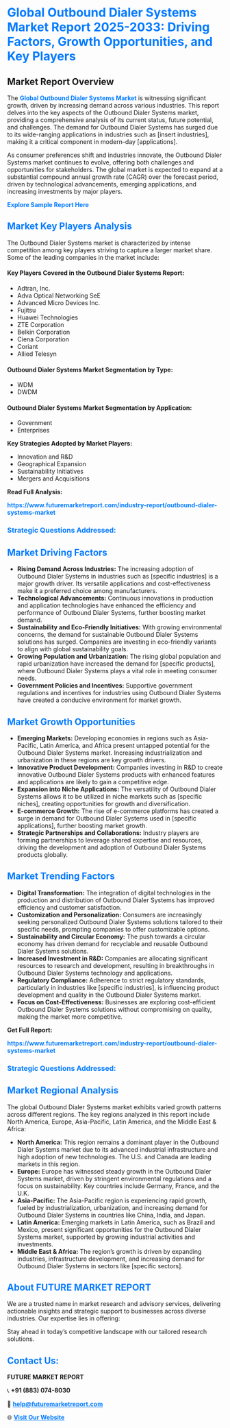 <h1 style="color: #007BFF;">Global Outbound Dialer Systems Market Report 2025-2033: Driving Factors, Growth Opportunities, and Key Players</h1>

<section id="overview">
<h2>Market Report Overview</h2>
<p>The <a href="https://www.futuremarketreport.com/industry-report/outbound-dialer-systems-market" style="color: #007BFF; text-decoration: none;"><strong>Global Outbound Dialer Systems Market</strong></a> is witnessing significant growth, driven by increasing demand across various industries. This report delves into the key aspects of the Outbound Dialer Systems market, providing a comprehensive analysis of its current status, future potential, and challenges. The demand for Outbound Dialer Systems has surged due to its wide-ranging applications in industries such as [insert industries], making it a critical component in modern-day [applications].</p>
<p>As consumer preferences shift and industries innovate, the Outbound Dialer Systems market continues to evolve, offering both challenges and opportunities for stakeholders. The global market is expected to expand at a substantial compound annual growth rate (CAGR) over the forecast period, driven by technological advancements, emerging applications, and increasing investments by major players.</p>
</section>

<section id="overview">
<p><a href="https://www.futuremarketreport.com/request-sample/reportId=35346" style="color: #007BFF; text-decoration: none;"><strong>Explore Sample Report Here</strong></a></p>
</section>

<section id="key-players">
<h2 style="color: #007BFF;">Market Key Players Analysis</h2>
<p>The Outbound Dialer Systems market is characterized by intense competition among key players striving to capture a larger market share. Some of the leading companies in the market include:</p>
<h4>Key Players Covered in the Outbound Dialer Systems Report:</h4>
<ul><li>Adtran, Inc.</li><li>Adva Optical Networking SeE</li><li>Advanced Micro Devices Inc.</li><li>Fujitsu</li><li>Huawei Technologies</li><li>ZTE Corporation</li><li>Belkin Corporation</li><li>Ciena Corporation</li><li>Coriant</li><li>Allied Telesyn</li></ul>
<h4>Outbound Dialer Systems Market Segmentation by Type:</h4>
<ul><li>WDM</li><li>DWDM</li></ul>

<h4>Outbound Dialer Systems Market Segmentation by Application:</h4>
<ul><li>Government</li><li>Enterprises</li></ul>
<p><strong>Key Strategies Adopted by Market Players:</strong></p>
<ul>
<li>Innovation and R&D</li>
<li>Geographical Expansion</li>
<li>Sustainability Initiatives</li>
<li>Mergers and Acquisitions</li>
</ul>
</section>

<section>
<p><strong>Read Full Analysis: </strong></p><a href="https://www.futuremarketreport.com/industry-report/outbound-dialer-systems-market" style="color: #007BFF; text-decoration: none;"><strong>https://www.futuremarketreport.com/industry-report/outbound-dialer-systems-market</strong></a>
<h3 style="color: #007BFF;">Strategic Questions Addressed:</h3>
</section>

<section id="driving-factors">
<h2 style="color: #007BFF;">Market Driving Factors</h2>
<ul>
<li><strong>Rising Demand Across Industries:</strong> The increasing adoption of Outbound Dialer Systems in industries such as [specific industries] is a major growth driver. Its versatile applications and cost-effectiveness make it a preferred choice among manufacturers.</li>
<li><strong>Technological Advancements:</strong> Continuous innovations in production and application technologies have enhanced the efficiency and performance of Outbound Dialer Systems, further boosting market demand.</li>
<li><strong>Sustainability and Eco-Friendly Initiatives:</strong> With growing environmental concerns, the demand for sustainable Outbound Dialer Systems solutions has surged. Companies are investing in eco-friendly variants to align with global sustainability goals.</li>
<li><strong>Growing Population and Urbanization:</strong> The rising global population and rapid urbanization have increased the demand for [specific products], where Outbound Dialer Systems plays a vital role in meeting consumer needs.</li>
<li><strong>Government Policies and Incentives:</strong> Supportive government regulations and incentives for industries using Outbound Dialer Systems have created a conducive environment for market growth.</li>
</ul>
</section>

<section id="growth-opportunities">
<h2 style="color: #007BFF;">Market Growth Opportunities</h2>
<ul>
<li><strong>Emerging Markets:</strong> Developing economies in regions such as Asia-Pacific, Latin America, and Africa present untapped potential for the Outbound Dialer Systems market. Increasing industrialization and urbanization in these regions are key growth drivers.</li>
<li><strong>Innovative Product Development:</strong> Companies investing in R&D to create innovative Outbound Dialer Systems products with enhanced features and applications are likely to gain a competitive edge.</li>
<li><strong>Expansion into Niche Applications:</strong> The versatility of Outbound Dialer Systems allows it to be utilized in niche markets such as [specific niches], creating opportunities for growth and diversification.</li>
<li><strong>E-commerce Growth:</strong> The rise of e-commerce platforms has created a surge in demand for Outbound Dialer Systems used in [specific applications], further boosting market growth.</li>
<li><strong>Strategic Partnerships and Collaborations:</strong> Industry players are forming partnerships to leverage shared expertise and resources, driving the development and adoption of Outbound Dialer Systems products globally.</li>
</ul>
</section>

<section id="trending-factors">
<h2 style="color: #007BFF;">Market Trending Factors</h2>
<ul>
<li><strong>Digital Transformation:</strong> The integration of digital technologies in the production and distribution of Outbound Dialer Systems has improved efficiency and customer satisfaction.</li>
<li><strong>Customization and Personalization:</strong> Consumers are increasingly seeking personalized Outbound Dialer Systems solutions tailored to their specific needs, prompting companies to offer customizable options.</li>
<li><strong>Sustainability and Circular Economy:</strong> The push towards a circular economy has driven demand for recyclable and reusable Outbound Dialer Systems solutions.</li>
<li><strong>Increased Investment in R&D:</strong> Companies are allocating significant resources to research and development, resulting in breakthroughs in Outbound Dialer Systems technology and applications.</li>
<li><strong>Regulatory Compliance:</strong> Adherence to strict regulatory standards, particularly in industries like [specific industries], is influencing product development and quality in the Outbound Dialer Systems market.</li>
<li><strong>Focus on Cost-Effectiveness:</strong> Businesses are exploring cost-efficient Outbound Dialer Systems solutions without compromising on quality, making the market more competitive.</li>
</ul>
</section>

<section>
<p><strong>Get Full Report: </strong></p><a href="https://www.futuremarketreport.com/industry-report/outbound-dialer-systems-market" style="color: #007BFF; text-decoration: none;"><strong>https://www.futuremarketreport.com/industry-report/outbound-dialer-systems-market</strong></a>
<h3 style="color: #007BFF;">Strategic Questions Addressed:</h3>
</section>


<section id="regional-analysis">
<h2 style="color: #007BFF;">Market Regional Analysis</h2>
<p>The global Outbound Dialer Systems market exhibits varied growth patterns across different regions. The key regions analyzed in this report include North America, Europe, Asia-Pacific, Latin America, and the Middle East & Africa:</p>
<ul>
<li><strong>North America:</strong> This region remains a dominant player in the Outbound Dialer Systems market due to its advanced industrial infrastructure and high adoption of new technologies. The U.S. and Canada are leading markets in this region.</li>
<li><strong>Europe:</strong> Europe has witnessed steady growth in the Outbound Dialer Systems market, driven by stringent environmental regulations and a focus on sustainability. Key countries include Germany, France, and the U.K.</li>
<li><strong>Asia-Pacific:</strong> The Asia-Pacific region is experiencing rapid growth, fueled by industrialization, urbanization, and increasing demand for Outbound Dialer Systems in countries like China, India, and Japan.</li>
<li><strong>Latin America:</strong> Emerging markets in Latin America, such as Brazil and Mexico, present significant opportunities for the Outbound Dialer Systems market, supported by growing industrial activities and investments.</li>
<li><strong>Middle East & Africa:</strong> The region’s growth is driven by expanding industries, infrastructure development, and increasing demand for Outbound Dialer Systems in sectors like [specific sectors].</li>
</ul>
</section>

<footer>
<h2 style="color: #007BFF;">About FUTURE MARKET REPORT</h2>
<p>We are a trusted name in market research and advisory services, delivering actionable insights and strategic support to businesses across diverse industries. Our expertise lies in offering:</p>

<p>Stay ahead in today’s competitive landscape with our tailored research solutions.</p>

<h2 style="color: #007BFF;">Contact Us:</h2>
<p><strong>FUTURE MARKET REPORT</strong></p>
<p>📞 <strong>+91 (883) 074-8030</strong></p>
<p>📧 <strong><a href="mailto:help@futuremarketreport.com" style="color: #007BFF;">help@futuremarketreport.com</a></strong></p>
<p>🌐 <strong><a href="https://www.futuremarketreport.com/" style="color: #007BFF;">Visit Our Website</a></strong></p>
</footer>